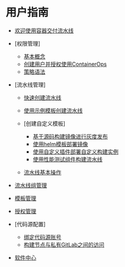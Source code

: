 # 用户指南

-   [欢迎使用容器交付流水线](欢迎使用容器交付流水线.md)
-   [权限管理]
    -   [基本概念](基本概念.md)
    -   [创建用户并授权使用ContainerOps](创建用户并授权使用ContainerOps.md)
    -   [策略语法](策略语法.md)

-   [流水线管理]
    -   [快速创建流水线](快速创建流水线.md)
    -   [使用示例模板创建流水线](使用示例模板创建流水线.md)
    -   [创建自定义模板]
        -   [基于源码构建镜像进行灰度发布](基于源码构建镜像进行灰度发布.md)
        -   [使用helm模板部署镜像](使用helm模板部署镜像.md)
        -   [使用自定义插件部署自定义构建实例](使用自定义插件部署自定义构建实例.md)
        -   [使用性能测试组件构建流水线](使用性能测试组件构建流水线.md)

    -   [流水线基本操作](流水线基本操作.md)

-   [流水线组管理](流水线组管理.md)
-   [模板管理](模板管理.md)
-   [授权管理](授权管理.md)
-   [代码源配置]
    -   [绑定代码源账号](绑定代码源账号.md)
    -   [构建节点与私有GitLab之间的访问](构建节点与私有GitLab之间的访问.md)

-   [软件中心](软件中心.md)

